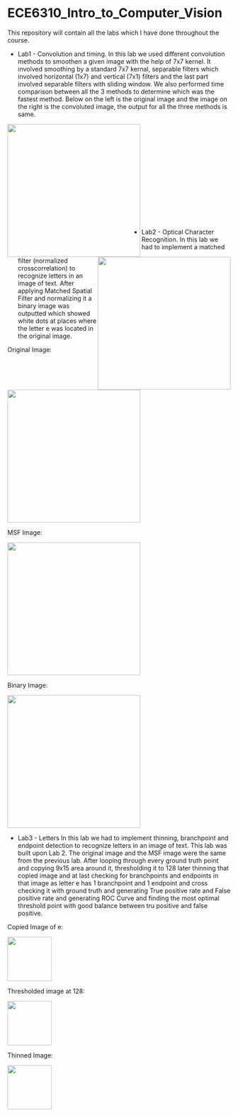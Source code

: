 # ECE6310_Intro_to_Computer_Vision
This repository will contain all the labs which I have done throughout the course.

* Lab1 - Convolution and timing.
In this lab we used different convolution methods to smoothen a given image with the help of 7x7 kernel. It involved smoothing by a standard 7x7 kernal, separable filters 
which involved horizontal (1x7) and vertical (7x1) filters and the last part involved separable filters with sliding window. We also performed time comparison between all the 3
methods to determine which was the fastest method. Below on the left is the original image and the image on the right is the convoluted image, the output for all the three methods
is same.

<img align="left" src="https://user-images.githubusercontent.com/56795228/93153132-8bf4e600-f6ce-11ea-9c81-09b32d522b07.jpg" width="300">    <img align="right" src="https://user-images.githubusercontent.com/56795228/93153144-931bf400-f6ce-11ea-844f-77327014a794.jpg" width="300"><br /><br /><br /><br /><br /><br /><br /><br /><br /><br /><br /><br /><br />

* Lab2 - Optical Character Recognition.
In this lab we had to implement a matched filter (normalized crosscorrelation) to recognize letters in an image of text. After applying Matched Spatial Filter and normalizing it
a binary image was outputted which showed white dots at places where the letter e was located in the original image.

Original Image:

<img src="https://user-images.githubusercontent.com/56795228/93153443-41279e00-f6cf-11ea-9e79-a1f486c8b47f.jpg" width="300">

MSF Image:

<img src="https://user-images.githubusercontent.com/56795228/93153408-2f45fb00-f6cf-11ea-843b-d30ccfbc313b.jpg" width="300">

Binary Image:

<img src="https://user-images.githubusercontent.com/56795228/93153414-3240eb80-f6cf-11ea-86e9-6c0ddf6903d1.jpg" width="300">

* Lab3 - Letters
In this lab we had to implement thinning, branchpoint and endpoint detection to recognize letters in an image of text. This lab was built upon Lab 2. The original image and the MSF image were the same from the previous lab. After looping through every ground truth point and copying 9x15 area around it, thresholding it to 128 later thinning that copied image and at last checking for branchpoints and endpoints in that image as letter e has 1 branchpoint and 1 endpoint and cross checking it with ground truth and generating True positive rate and False positive rate and generating ROC Curve and finding the most optimal threshold point with good balance between tru positive and false positive.

Copied Image of e:

<img src="https://user-images.githubusercontent.com/56795228/94979493-02784d00-04f1-11eb-9e61-009d9743030f.jpg" width="100">

Thresholded image at 128:

<img src="https://user-images.githubusercontent.com/56795228/94979491-01dfb680-04f1-11eb-862d-5505771c633c.jpg" width="100">

Thinned Image:

<img src="https://user-images.githubusercontent.com/56795228/94979494-02784d00-04f1-11eb-980d-4c43928dcf6b.jpg" width="100">



